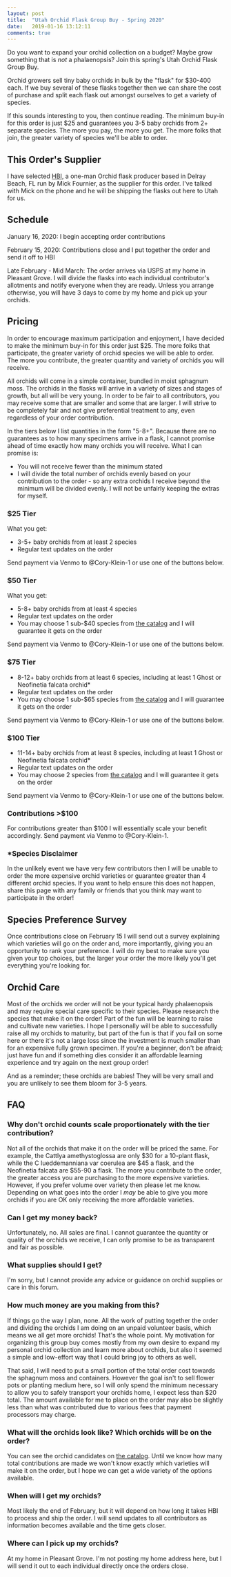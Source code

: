 ```yaml
---
layout: post
title:  "Utah Orchid Flask Group Buy - Spring 2020"
date:   2019-01-16 13:12:11
comments: true
---
```


Do you want to expand your orchid collection on a budget? Maybe grow something that is _not_ a phalaenopsis? Join this spring's Utah Orchid Flask Group Buy.

Orchid growers sell tiny baby orchids in bulk by the "flask" for $30-400 each. If we buy several of these flasks together then we can share the cost of purchase and split each flask out amongst ourselves to get a variety of species.

If this sounds interesting to you, then continue reading. The minimum buy-in for this order is just $25 and guarantees you 3-5 baby orchids from 2+ separate species. The more you pay, the more you get. The more folks that join, the greater variety of species we'll be able to order.

## This Order's Supplier

I have selected [HBI](http://www.orchidflask.com/mainpage/orchidflaskscatalog.html#cat), a one-man Orchid flask producer based in Delray Beach, FL run by Mick Fournier, as the supplier for this order. I've talked with Mick on the phone and he will be shipping the flasks out here to Utah for us.

## Schedule

January 16, 2020: I begin accepting order contributions

February 15, 2020: Contributions close and I put together the order and send it off to HBI

Late February - Mid March: The order arrives via USPS at my home in Pleasant Grove. I will divide the flasks into each individual contributor's allotments and notify everyone when they are ready. Unless you arrange otherwise, you will have 3 days to come by my home and pick up your orchids.

## Pricing

In order to encourage maximum participation and enjoyment, I have decided to make the minimum buy-in for this order just $25. The more folks that participate, the greater variety of orchid species we will be able to order. The more you contribute, the greater quantity and variety of orchids you will receive.

All orchids will come in a simple container, bundled in moist sphagnum moss. The orchids in the flasks will arrive in a variety of sizes and stages of growth, but all will be very young. In order to be fair to all contributors, you may receive some that are smaller and some that are larger. I will strive to be completely fair and not give preferential treatment to any, even regardless of your order contribution.

In the tiers below I list quantities in the form "5-8+". Because there are no guarantees as to how many specimens arrive in a flask, I cannot promise ahead of time exactly how many orchids you will receive. What I can promise is:

* You will not receive fewer than the minimum stated
* I will divide the total number of orchids evenly based on your contribution to the order - so any extra orchids I receive beyond the minimum will be divided evenly. I will not be unfairly keeping the extras for myself.

### $25 Tier

What you get:

* 3-5+ baby orchids from at least 2 species
* Regular text updates on the order

Send payment via Venmo to @Cory-Klein-1 or use one of the buttons below.

<div id="paypal-button-container"></div>
<script src="https://www.paypal.com/sdk/js?client-id=AXE2bnuSxm1-645jQAvD7fGJ8lRTAWaf8tjpOP1z5qoXD6PfXtYsD7sh2IxS9BrWr-QemA2Ezaqqw2H5&currency=USD" data-sdk-integration-source="button-factory"></script>
<script>
    paypal.Buttons({
        style: {
            shape: 'rect',
            color: 'gold',
            layout: 'vertical',
            label: 'paypal',
            
        },
        createOrder: function(data, actions) {
            return actions.order.create({
                purchase_units: [{
                    amount: {
                        value: '25'
                    }
                }]
            });
        },
        onApprove: function(data, actions) {
            return actions.order.capture().then(function(details) {
                alert('Transaction completed by ' + details.payer.name.given_name + '!');
            });
        }
    }).render('#paypal-button-container');
</script>

### $50 Tier

What you get:

* 5-8+ baby orchids from at least 4 species
* Regular text updates on the order
* You may choose 1 sub-$40 species from [the catalog](http://www.orchidflask.com/mainpage/orchidflaskscatalog.html#phal) and I will guarantee it gets on the order

Send payment via Venmo to @Cory-Klein-1 or use one of the buttons below.

<div id="paypal-button-container"></div>
<script src="https://www.paypal.com/sdk/js?client-id=AXE2bnuSxm1-645jQAvD7fGJ8lRTAWaf8tjpOP1z5qoXD6PfXtYsD7sh2IxS9BrWr-QemA2Ezaqqw2H5&currency=USD" data-sdk-integration-source="button-factory"></script>
<script>
    paypal.Buttons({
        style: {
            shape: 'rect',
            color: 'gold',
            layout: 'vertical',
            label: 'paypal',
            
        },
        createOrder: function(data, actions) {
            return actions.order.create({
                purchase_units: [{
                    amount: {
                        value: '50'
                    }
                }]
            });
        },
        onApprove: function(data, actions) {
            return actions.order.capture().then(function(details) {
                alert('Transaction completed by ' + details.payer.name.given_name + '!');
            });
        }
    }).render('#paypal-button-container');
</script>

### $75 Tier

* 8-12+ baby orchids from at least 6 species, including at least 1 Ghost or Neofinetia falcata orchid\*
* Regular text updates on the order
* You may choose 1 sub-$65 species from [the catalog](http://www.orchidflask.com/mainpage/orchidflaskscatalog.html#phal) and I will guarantee it gets on the order

Send payment via Venmo to @Cory-Klein-1 or use one of the buttons below.

<div id="paypal-button-container"></div>
<script src="https://www.paypal.com/sdk/js?client-id=AXE2bnuSxm1-645jQAvD7fGJ8lRTAWaf8tjpOP1z5qoXD6PfXtYsD7sh2IxS9BrWr-QemA2Ezaqqw2H5&currency=USD" data-sdk-integration-source="button-factory"></script>
<script>
    paypal.Buttons({
        style: {
            shape: 'rect',
            color: 'gold',
            layout: 'vertical',
            label: 'paypal',
            
        },
        createOrder: function(data, actions) {
            return actions.order.create({
                purchase_units: [{
                    amount: {
                        value: '75'
                    }
                }]
            });
        },
        onApprove: function(data, actions) {
            return actions.order.capture().then(function(details) {
                alert('Transaction completed by ' + details.payer.name.given_name + '!');
            });
        }
    }).render('#paypal-button-container');
</script>

### $100 Tier

* 11-14+ baby orchids from at least 8 species, including at least 1 Ghost or Neofinetia falcata orchid\*
* Regular text updates on the order
* You may choose 2 species from [the catalog](http://www.orchidflask.com/mainpage/orchidflaskscatalog.html#phal) and I will guarantee it gets on the order

Send payment via Venmo to @Cory-Klein-1 or use one of the buttons below.

<div id="paypal-button-container"></div>
<script src="https://www.paypal.com/sdk/js?client-id=AXE2bnuSxm1-645jQAvD7fGJ8lRTAWaf8tjpOP1z5qoXD6PfXtYsD7sh2IxS9BrWr-QemA2Ezaqqw2H5&currency=USD" data-sdk-integration-source="button-factory"></script>
<script>
    paypal.Buttons({
        style: {
            shape: 'rect',
            color: 'gold',
            layout: 'vertical',
            label: 'paypal',
            
        },
        createOrder: function(data, actions) {
            return actions.order.create({
                purchase_units: [{
                    amount: {
                        value: '100'
                    }
                }]
            });
        },
        onApprove: function(data, actions) {
            return actions.order.capture().then(function(details) {
                alert('Transaction completed by ' + details.payer.name.given_name + '!');
            });
        }
    }).render('#paypal-button-container');
</script>

### Contributions >$100

For contributions greater than $100 I will essentially scale your benefit accordingly. Send payment via Venmo to @Cory-Klein-1.

### \*Species Disclaimer

In the unlikely event we have very few contributors then I will be unable to order the more expensive orchid varieties or guarantee greater than 4 different orchid species. If you want to help ensure this does not happen, share this page with any family or friends that you think may want to participate in the order!

## Species Preference Survey

Once contributions close on February 15 I will send out a survey explaining which varieties will go on the order and, more importantly, giving you an opportunity to rank your preference. I will do my best to make sure you given your top choices, but the larger your order the more likely you'll get everything you're looking for.

## Orchid Care

Most of the orchids we order will not be your typical hardy phalaenopsis and may require special care specific to their species. Please research the species that make it on the order! Part of the fun will be learning to raise and cultivate new varieties. I hope I personally will be able to successfully raise all my orchids to maturity, but part of the fun is that if you fail on some here or there it's not a large loss since the investment is much smaller than for an expensive fully grown specimen. If you're a beginner, don't be afraid; just have fun and if something dies consider it an affordable learning experience and try again on the next group order!

And as a reminder; these orchids are babies! They will be very small and you are unlikely to see them bloom for 3-5 years.

## FAQ

### Why don't orchid counts scale proportionately with the tier contribution?

Not all of the orchids that make it on the order will be priced the same. For example, the Cattlya amethystoglossa are only $30 for a 10-plant flask, while the C lueddemanniana var coerulea are $45 a flask, and the Neofinetia falcata are $55-90 a flask. The more you contribute to the order, the greater access you are purchasing to the more expensive varieties. However, if you prefer volume over variety then please let me know. Depending on what goes into the order I _may_ be able to give you more orchids if you are OK only receiving the more affordable varieties.

### Can I get my money back?

Unfortunately, no. All sales are final. I cannot guarantee the quantity or quality of the orchids we receive, I can only promise to be as transparent and fair as possible.

### What supplies should I get?

I'm sorry, but I cannot provide any advice or guidance on orchid supplies or care in this forum.

### How much money are you making from this?

If things go the way I plan, none. All the work of putting together the order and dividing the orchids I am doing on an unpaid volunteer basis, which means we all get more orchids! That's the whole point. My motivation for organizing this group buy comes mostly from my own desire to expand my personal orchid collection and learn more about orchids, but also it seemed a simple and low-effort way that I could bring joy to others as well.

That said, I will need to put a small portion of the total order cost towards the sphagnum moss and containers. However the goal isn't to sell flower pots or planting medium here, so I will only spend the minimum necessary to allow you to safely transport your orchids home, I expect less than $20 total. The amount available for me to place on the order may also be slightly less than what was contributed due to various fees that payment processors may charge.

### What will the orchids look like? Which orchids will be on the order?

You can see the orchid candidates on [the catalog](http://www.orchidflask.com/mainpage/orchidflaskscatalog.html#phal). Until we know how many total contributions are made we won't know exactly which varieties will make it on the order, but I hope we can get a wide variety of the options available.

### When will I get my orchids?

Most likely the end of February, but it will depend on how long it takes HBI to process and ship the order. I will send updates to all contributors as information becomes available and the time gets closer.

### Where can I pick up my orchids?

At my home in Pleasant Grove. I'm not posting my home address here, but I will send it out to each individual directly once the orders close.
